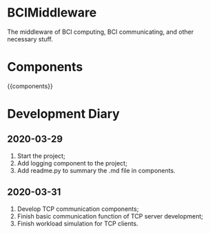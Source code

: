 # BCIMiddleware

The middleware of BCI computing, BCI communicating, and other necessary stuff.

# Components

{{components}}

# Development Diary

## 2020-03-29

1. Start the project;
2. Add logging component to the project;
3. Add readme.py to summary the .md file in components.

## 2020-03-31

1. Develop TCP communication components;
2. Finish basic communication function of TCP server development;
3. Finish workload simulation for TCP clients.
